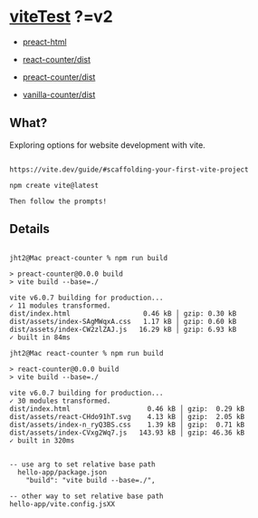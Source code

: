 # [viteTest](https://github.com/jht9629-nyu/viteTest.git) ?=v2

- [preact-html](https://jht9629-nyu.github.io/viteTest/preact-html)

- [react-counter/dist](https://jht9629-nyu.github.io/viteTest/react-counter/dist)

- [preact-counter/dist](https://jht9629-nyu.github.io/viteTest/preact-counter/dist)

- [vanilla-counter/dist](https://jht9629-nyu.github.io/viteTest/vanilla-counter/dist)

## What?

Exploring options for website development with vite.

```

https://vite.dev/guide/#scaffolding-your-first-vite-project

npm create vite@latest

Then follow the prompts!

```

## Details

```

jht2@Mac preact-counter % npm run build

> preact-counter@0.0.0 build
> vite build --base=./

vite v6.0.7 building for production...
✓ 11 modules transformed.
dist/index.html                  0.46 kB │ gzip: 0.30 kB
dist/assets/index-SAgMWqxA.css   1.17 kB │ gzip: 0.60 kB
dist/assets/index-CW2zlZAJ.js   16.29 kB │ gzip: 6.93 kB
✓ built in 84ms

jht2@Mac react-counter % npm run build

> react-counter@0.0.0 build
> vite build --base=./

vite v6.0.7 building for production...
✓ 30 modules transformed.
dist/index.html                   0.46 kB │ gzip:  0.29 kB
dist/assets/react-CHdo91hT.svg    4.13 kB │ gzip:  2.05 kB
dist/assets/index-n_ryQ3BS.css    1.39 kB │ gzip:  0.71 kB
dist/assets/index-CVxg2Wq7.js   143.93 kB │ gzip: 46.36 kB
✓ built in 320ms


-- use arg to set relative base path
  hello-app/package.json
    "build": "vite build --base=./",

-- other way to set relative base path
hello-app/vite.config.jsXX

```
